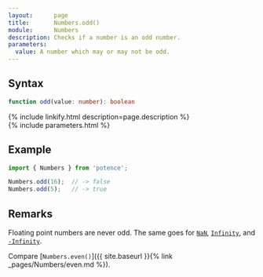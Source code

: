 ```yaml
---
layout:      page
title:       Numbers.odd()
module:      Numbers
description: Checks if a number is an odd number.
parameters:
  value: A number which may or may not be odd.
---
```

## Syntax

```ts
function odd(value: number): boolean
```

<div class="description">{% include linkify.html description=page.description %}</div>
{% include parameters.html %}

## Example

```ts
import { Numbers } from 'potence';

Numbers.odd(16);  // -> false
Numbers.odd(5);   // -> true
```

## Remarks

Floating point numbers are never odd. The same goes for
[`NaN`](https://developer.mozilla.org/en-US/docs/Web/JavaScript/Reference/Global_Objects/Number/NaN),
[`Infinity`](https://developer.mozilla.org/en-US/docs/Web/JavaScript/Reference/Global_Objects/Number/POSITIVE_INFINITY),
and [`-Infinity`](https://developer.mozilla.org/en-US/docs/Web/JavaScript/Reference/Global_Objects/Number/NEGATIVE_INFINITY).

Compare [`Numbers.even()`]({{ site.baseurl }}{% link _pages/Numbers/even.md %}).
